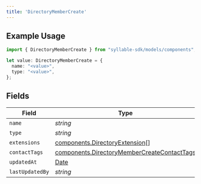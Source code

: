 ```yaml
---
title: 'DirectoryMemberCreate'
---
```


## Example Usage

```typescript
import { DirectoryMemberCreate } from "syllable-sdk/models/components";

let value: DirectoryMemberCreate = {
  name: "<value>",
  type: "<value>",
};
```

## Fields

| Field                                                                                                      | Type                                                                                                       | Required                                                                                                   | Description                                                                                                |
| ---------------------------------------------------------------------------------------------------------- | ---------------------------------------------------------------------------------------------------------- | ---------------------------------------------------------------------------------------------------------- | ---------------------------------------------------------------------------------------------------------- |
| `name`                                                                                                     | *string*                                                                                                   | TRUE                                                                                         | N/A                                                                                                        |
| `type`                                                                                                     | *string*                                                                                                   | TRUE                                                                                         | N/A                                                                                                        |
| `extensions`                                                                                               | [components.DirectoryExtension](sdk-docs/models/components/directoryextension)[]                           | FALSE                                                                                         | N/A                                                                                                        |
| `contactTags`                                                                                              | [components.DirectoryMemberCreateContactTags](sdk-docs/models/components/directorymembercreatecontacttags) | FALSE                                                                                         | N/A                                                                                                        |
| `updatedAt`                                                                                                | [Date](https://developer.mozilla.org/en-US/docs/Web/JavaScript/Reference/Global_Objects/Date)              | FALSE                                                                                         | N/A                                                                                                        |
| `lastUpdatedBy`                                                                                            | *string*                                                                                                   | FALSE                                                                                         | N/A                                                                                                        |